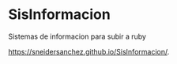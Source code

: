 # SisInformacion
Sistemas de informacion para subir a ruby

https://sneidersanchez.github.io/SisInformacion/.
